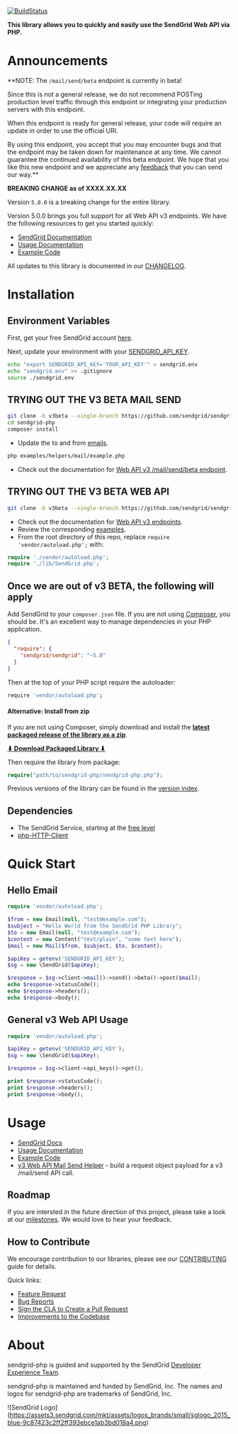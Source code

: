 [![BuildStatus](https://travis-ci.org/sendgrid/sendgrid-php.svg?branch=v3beta)](https://travis-ci.org/sendgrid/sendgrid-php)

**This library allows you to quickly and easily use the SendGrid Web API via PHP.**

# Announcements

**NOTE: The `/mail/send/beta` endpoint is currently in beta!

Since this is not a general release, we do not recommend POSTing production level traffic through this endpoint or integrating your production servers with this endpoint.

When this endpoint is ready for general release, your code will require an update in order to use the official URI.

By using this endpoint, you accept that you may encounter bugs and that the endpoint may be taken down for maintenance at any time. We cannot guarantee the continued availability of this beta endpoint. We hope that you like this new endpoint and we appreciate any [feedback](dx+mail-beta@sendgrid.com) that you can send our way.**

**BREAKING CHANGE as of XXXX.XX.XX**

Version `5.0.0` is a breaking change for the entire library.

Version 5.0.0 brings you full support for all Web API v3 endpoints. We
have the following resources to get you started quickly:

-   [SendGrid
    Documentation](https://sendgrid.com/docs/API_Reference/Web_API_v3/index.html)
-   [Usage
    Documentation](https://github.com/sendgrid/sendgrid-php/tree/v3beta/USAGE.md)
-   [Example
    Code](https://github.com/sendgrid/sendgrid-php/tree/v3beta/examples)

All updates to this library is documented in our [CHANGELOG](https://github.com/sendgrid/sendgrid-php/blob/v3beta/CHANGELOG.md).

# Installation

## Environment Variables

First, get your free SendGrid account [here](https://sendgrid.com/free?source=sendgrid-php).

Next, update your environment with your [SENDGRID_API_KEY](https://app.sendgrid.com/settings/api_keys).

```bash
echo "export SENDGRID_API_KEY='YOUR_API_KEY'" > sendgrid.env
echo "sendgrid.env" >> .gitignore
source ./sendgrid.env
```

## TRYING OUT THE V3 BETA MAIL SEND

```bash
git clone -b v3beta --single-branch https://github.com/sendgrid/sendgrid-php.git
cd sendgrid-php
composer install
```

* Update the to and from [emails](https://github.com/sendgrid/sendgrid-php/blob/v3beta/examples/helpers/mail/example.php#L11).

```bash
php examples/helpers/mail/example.php
```

* Check out the documentation for [Web API v3 /mail/send/beta endpoint](https://sendgrid.com/docs/API_Reference/Web_API_v3/Mail/index.html).

## TRYING OUT THE V3 BETA WEB API

```bash
git clone -b v3beta --single-branch https://github.com/sendgrid/sendgrid-php.git
```

* Check out the documentation for [Web API v3 endpoints](https://sendgrid.com/docs/API_Reference/Web_API_v3/index.html).
* Review the corresponding [examples](https://github.com/sendgrid/sendgrid-php/blob/v3beta/examples).
* From the root directory of this repo, replace `require 'vendor/autoload.php';` with:
```php
require './vendor/autoload.php';
require './lib/SendGrid.php';
```

## Once we are out of v3 BETA, the following will apply

Add SendGrid to your `composer.json` file. If you are not using [Composer](http://getcomposer.org), you should be. It's an excellent way to manage dependencies in your PHP application.

```json
{
  "require": {
    "sendgrid/sendgrid": "~5.0"
  }
}
```

Then at the top of your PHP script require the autoloader:

```bash
require 'vendor/autoload.php';
```

#### Alternative: Install from zip

If you are not using Composer, simply download and install the **[latest packaged release of the library as a zip](https://sendgrid-open-source.s3.amazonaws.com/sendgrid-php/sendgrid-php.zip)**.

[**⬇︎ Download Packaged Library ⬇︎**](https://sendgrid-open-source.s3.amazonaws.com/sendgrid-php/sendgrid-php.zip)

Then require the library from package:

```php
require("path/to/sendgrid-php/sendgrid-php.php");
```

Previous versions of the library can be found in the [version index](https://sendgrid-open-source.s3.amazonaws.com/index.html).

## Dependencies

- The SendGrid Service, starting at the [free level](https://sendgrid.com/free?source=sendgrid-php)
- [php-HTTP-Client](https://github.com/sendgrid/php-http-client)

# Quick Start

## Hello Email

```php
require 'vendor/autoload.php';

$from = new Email(null, "test@example.com");
$subject = "Hello World from the SendGrid PHP Library";
$to = new Email(null, "test@example.com");
$content = new Content("text/plain", "some text here");
$mail = new Mail($from, $subject, $to, $content);

$apiKey = getenv('SENDGRID_API_KEY');
$sg = new \SendGrid($apiKey);

$response = $sg->client->mail()->send()->beta()->post($mail);
echo $response->statusCode();
echo $response->headers();
echo $response->body();
```

## General v3 Web API Usage

```php
require 'vendor/autoload.php';

$apiKey = getenv('SENDGRID_API_KEY');
$sg = new \SendGrid($apiKey);

$response = $sg->client->api_keys()->get();

print $response->statusCode();
print $response->headers();
print $response->body();
```

# Usage

- [SendGrid Docs](https://sendgrid.com/docs/API_Reference/index.html)
- [Usage
    Documentation](https://github.com/sendgrid/sendgrid-php/tree/v3beta/USAGE.md)
- [Example Code](https://github.com/sendgrid/sendgrid-php/tree/v3beta/examples)
- [v3 Web API Mail Send Helper](https://github.com/sendgrid/sendgrid-php/tree/v3beta/lib/helpers/mail/README.md) - build a request object payload for a v3 /mail/send API call.

## Roadmap

If you are intersted in the future direction of this project, please take a look at our [milestones](https://github.com/sendgrid/sendgrid-php/milestones). We would love to hear your feedback.

## How to Contribute

We encourage contribution to our libraries, please see our [CONTRIBUTING](https://github.com/sendgrid/sendgrid-php/blob/v3beta/CONTRIBUTING.md) guide for details.

Quick links:

- [Feature Request](https://github.com/sendgrid/sendgrid-php/blob/v3beta/CONTRIBUTING.md#feature_request)
- [Bug Reports](https://github.com/sendgrid/sendgrid-php/blob/v3beta/CONTRIBUTING.md#submit_a_bug_report)
- [Sign the CLA to Create a Pull Request](https://github.com/sendgrid/sendgrid-php/blob/v3beta/CONTRIBUTING.md#cla)
- [Improvements to the Codebase](https://github.com/sendgrid/sendgrid-php/blob/v3beta/CONTRIBUTING.md#improvements_to_the_codebase)

# About

sendgrid-php is guided and supported by the SendGrid [Developer Experience Team](mailto:dx@sendgrid.com).

sendgrid-php is maintained and funded by SendGrid, Inc. The names and logos for sendgrid-php are trademarks of SendGrid, Inc.

![SendGrid Logo]
(https://assets3.sendgrid.com/mkt/assets/logos_brands/small/sglogo_2015_blue-9c87423c2ff2ff393ebce1ab3bd018a4.png)

